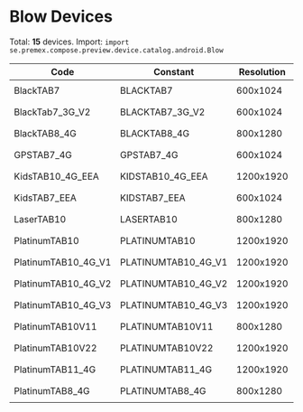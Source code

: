 # Blow Devices

Total: **15** devices. Import: `import se.premex.compose.preview.device.catalog.android.Blow`

| Code | Constant | Resolution | DPI | Compose Spec | Preview Usage |
|------|----------|------------|-----|-------------|---------------|
| BlackTAB7 | BLACKTAB7 | 600x1024 | 160 | `spec:width=600px,height=1024px,dpi=160` | `@Preview(device = Blow.BLACKTAB7)` |
| BlackTab7_3G_V2 | BLACKTAB7_3G_V2 | 600x1024 | 160 | `spec:width=600px,height=1024px,dpi=160` | `@Preview(device = Blow.BLACKTAB7_3G_V2)` |
| BlackTAB8_4G | BLACKTAB8_4G | 800x1280 | 213 | `spec:width=800px,height=1280px,dpi=213` | `@Preview(device = Blow.BLACKTAB8_4G)` |
| GPSTAB7_4G | GPSTAB7_4G | 600x1024 | 160 | `spec:width=600px,height=1024px,dpi=160` | `@Preview(device = Blow.GPSTAB7_4G)` |
| KidsTAB10_4G_EEA | KIDSTAB10_4G_EEA | 1200x1920 | 280 | `spec:width=1200px,height=1920px,dpi=280` | `@Preview(device = Blow.KIDSTAB10_4G_EEA)` |
| KidsTAB7_EEA | KIDSTAB7_EEA | 600x1024 | 160 | `spec:width=600px,height=1024px,dpi=160` | `@Preview(device = Blow.KIDSTAB7_EEA)` |
| LaserTAB10 | LASERTAB10 | 800x1280 | 213 | `spec:width=800px,height=1280px,dpi=213` | `@Preview(device = Blow.LASERTAB10)` |
| PlatinumTAB10 | PLATINUMTAB10 | 1200x1920 | 240 | `spec:width=1200px,height=1920px,dpi=240` | `@Preview(device = Blow.PLATINUMTAB10)` |
| PlatinumTAB10_4G_V1 | PLATINUMTAB10_4G_V1 | 1200x1920 | 320 | `spec:width=1200px,height=1920px,dpi=320` | `@Preview(device = Blow.PLATINUMTAB10_4G_V1)` |
| PlatinumTAB10_4G_V2 | PLATINUMTAB10_4G_V2 | 1200x1920 | 320 | `spec:width=1200px,height=1920px,dpi=320` | `@Preview(device = Blow.PLATINUMTAB10_4G_V2)` |
| PlatinumTAB10_4G_V3 | PLATINUMTAB10_4G_V3 | 1200x1920 | 320 | `spec:width=1200px,height=1920px,dpi=320` | `@Preview(device = Blow.PLATINUMTAB10_4G_V3)` |
| PlatinumTAB10V11 | PLATINUMTAB10V11 | 800x1280 | 213 | `spec:width=800px,height=1280px,dpi=213` | `@Preview(device = Blow.PLATINUMTAB10V11)` |
| PlatinumTAB10V22 | PLATINUMTAB10V22 | 1200x1920 | 280 | `spec:width=1200px,height=1920px,dpi=280` | `@Preview(device = Blow.PLATINUMTAB10V22)` |
| PlatinumTAB11_4G | PLATINUMTAB11_4G | 1200x1920 | 280 | `spec:width=1200px,height=1920px,dpi=280` | `@Preview(device = Blow.PLATINUMTAB11_4G)` |
| PlatinumTAB8_4G | PLATINUMTAB8_4G | 800x1280 | 213 | `spec:width=800px,height=1280px,dpi=213` | `@Preview(device = Blow.PLATINUMTAB8_4G)` |

<!-- Generated automatically. Do not edit manually. -->
